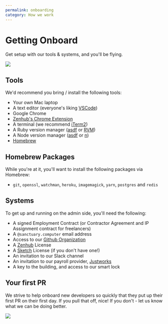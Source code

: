```yaml
---
permalink: onboarding
category: How we work
---
```


# Getting Onboard

Get setup with our tools & systems, and you'll be flying.

![](https://scontent-iad3-1.cdninstagram.com/vp/0ebff53d0211226048ec46290dc6a4bc/5C36D945/t51.2885-15/e35/28153149_440323716401166_7690921606788415488_n.jpg)

## Tools

We'd recommend you bring / install the following tools:

- Your own Mac laptop
- A text editor (everyone's liking [VSCode](https://code.visualstudio.com/))
- Google Chrome
- [Zenhub's Chrome Extension](https://chrome.google.com/webstore/detail/zenhub-for-github/ogcgkffhplmphkaahpmffcafajaocjbd?hl=en-US)
- A terminal (we recommend [iTerm2](https://www.iterm2.com/))
- A Ruby version manager ([asdf](https://github.com/asdf-vm/asdf) or [RVM](https://rvm.io/))
- A Node version manager ([asdf](https://github.com/asdf-vm/asdf) or [n](https://github.com/tj/n))
- [Homebrew](https://brew.sh/)

## Homebrew Packages

While you're at it, you'll want to install the following packages via Homebrew:

- `git`, `openssl`, `watchman`, `heroku`, `imagemagick`, `yarn`, `postgres` and `redis`

## Systems

To get up and running on the admin side, you'll need the following:

- A signed Employment Contract (or Contractor Agreement and IP Assignment contract for freelancers)
- A `@sanctuary.computer` email address
- Access to our [Github Organization](https://github.com/sanctuarycomputer)
- A [Zenhub](https://www.zenhub.com) License
- A [Sketch](https://www.sketchapp.com) License (if you don't have one!)
- An invitation to our Slack channel
- An invitation to our payroll provider, [Justworks](https://justworks.com/)
- A key to the building, and access to our smart lock

## Your first PR

We strive to help onboard new developers so quickly that they put up their first PR on their first day. If you pull that off, nice! If you don't - let us know what we can be doing better.

![](https://scontent-iad3-1.cdninstagram.com/vp/b48c5cca9c5899b9a22831e207c6d044/5C223D19/t51.2885-15/e35/s1080x1080/25021644_364525024008478_1005662666758291456_n.jpg)
